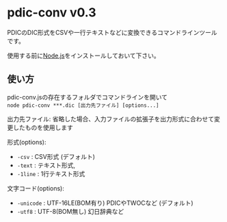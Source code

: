 # pdic-conv v0.3

PDICのDIC形式をCSVや一行テキストなどに変換できるコマンドラインツールです。

使用する前に[Node.js](https://nodejs.org/ja/)をインストールしておいて下さい。

## 使い方
pdic-conv.jsの存在するフォルダでコマンドラインを開いて  
`node pdic-conv ***.dic [出力先ファイル] [options...]`

出力先ファイル: 省略した場合、入力ファイルの拡張子を出力形式に合わせて変更したものを使用します

形式(options):
* `-csv` : CSV形式 (デフォルト)
* `-text` : テキスト形式,
* `-1line` : 1行テキスト形式

文字コード(options):
* `-unicode` : UTF-16LE(BOM有り) PDICやTWOCなど (デフォルト)
* `-utf8` : UTF-8(BOM無し) 幻日辞典など
